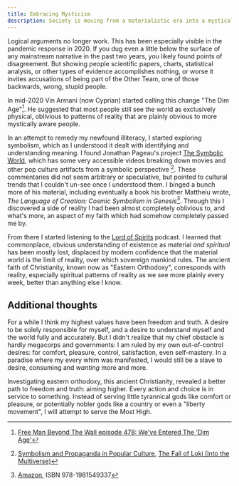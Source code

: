 ```yaml
---
title: Embracing Mysticism
description: Society is moving from a materialistic era into a mystical one. I describe my attempt to gain mystical proficiency.
---
```


Logical arguments no longer work. This has been especially visible in the pandemic response in 2020. If you dug even a little below the surface of any mainstream narrative in the past two years, you likely found points of disagreement. But showing people scientific papers, charts, statistical analysis, or other types of evidence accomplishes nothing, or worse it invites accusations of being part of the Other Team, one of those backwards, wrong, stupid people.

In mid-2020 Vin Armani (now Cyprian) started calling this change "The Dim Age"[^1]. He suggested that most people still see the world as exclusively physical, oblivious to patterns of reality that are plainly obvious to more mystically aware people.

In an attempt to remedy my newfound illiteracy, I started exploring symbolism, which as I understood it dealt with identifying and understanding meaning. I found Jonathan Pageau's project [The Symbolic World](https://thesymbolicworld.com/), which has some very accessible videos breaking down movies and other pop culture artifacts from a symbolic perspective [^2]. These commentaries did not seem arbitrary or speculative, but pointed to cultural trends that I couldn't un-see once I understood them. I binged a bunch more of his material, including eventually a book his brother Mattheiu wrote, _The Language of Creation: Cosmic Symbolism in Genesis_[^3]. Through this I discovered a side of reality I had been almost completely oblivious to, and what's more, an aspect of my faith which had somehow completely passed me by.

From there I started listening to the [Lord of Spirits](https://www.ancientfaith.com/podcasts/lordofspirits) podcast. I learned that commonplace, obvious understanding of existence as material _and spiritual_ has been mostly lost, displaced by modern confidence that the material world is the limit of reality, over which sovereign mankind rules. The ancient faith of Christianity, known now as "Eastern Orthodoxy", corresponds with reality, especially spiritual patterns of reality as we see more plainly every week, better than anything else I know.

## Additional thoughts

For a while I think my highest values have been freedom and truth. A desire to be solely responsible for myself, and a desire to understand myself and the world fully and accurately. But I didn't realize that my chief obstacle is hardly megacorps and governments: I am ruled by my own out-of-control desires: for comfort, pleasure, control, satisfaction, even self-mastery. In a paradise where my every whim was manifested, I would still be a slave to desire, consuming and _wanting_ more and more.

Investigating eastern orthodoxy, this ancient Christianity, revealed a better path to freedom and truth: aiming higher. Every action and choice is in service to something. Instead of serving little tyrannical gods like comfort or pleasure, or potentially nobler gods like a country or even a "liberty movement", I will attempt to serve the Most High.

[^1]: [Free Man Beyond The Wall episode 478: We've Entered The 'Dim Age'](https://freemanbeyondthewall.libsyn.com/episode-478)
[^2]: [Symbolism and Propaganda in Popular Culture](https://thesymbolicworld.com/videos/symbolism-propaganda-in-popular-culture/), [The Fall of Loki (Into the Multiverse)](https://thesymbolicworld.com/videos/the-fall-of-loki-into-the-multiverse/)
[^3]: [Amazon](https://smile.amazon.com/Language-Creation-Symbolism-Genesis-Commentary/dp/1981549331), ISBN 978-1981549337
